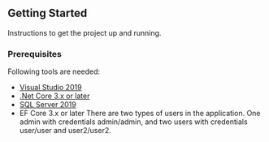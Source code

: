 
## Getting Started
Instructions to get the project up and running.

### Prerequisites
Following tools are needed:

* [Visual Studio 2019](https://visualstudio.microsoft.com/downloads/)
* [.Net Core 3.x or later](https://dotnet.microsoft.com/download/dotnet-core/3.1)
* [SQL Server 2019](https://www.microsoft.com/en-us/sql-server/sql-server-downloads)
* EF Core 3.x or later
There are two types of users in the application. One admin with credentials admin/admin, and two users with credentials user/user and user2/user2.

